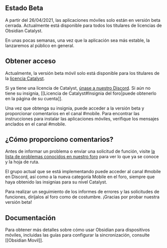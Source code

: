 ## Estado Beta

A partir del 26/04/2021, las aplicaciones móviles solo están en versión beta cerrada. Actualmente está disponible para todos los titulares de licencias de Obsidian Catalyst.

En unas pocas semanas, una vez que la aplicación sea más estable, la lanzaremos al público en general.

## Obtener acceso

Actualmente, la versión beta móvil solo está disponible para los titulares de la [licencia Catalyst](https://obsidian.md/pricing).

Si ya tiene una licencia de Catalyst, [únase a nuestro Discord](https://discord.gg/veuWUTm).  Si aún no tiene su insignia, [[Licencia de Catalyst#Insignia del foro|puede obtenerlo en la página de su cuenta]].

Una vez que obtenga su insignia, puede acceder a la versión beta y proporcionar comentarios en el canal #mobile. Para encontrar las instrucciones para instalar las aplicaciones móviles, verifique los mensajes anclados en el canal #mobile.

## ¿Cómo proporciono comentarios?

Antes de informar un problema o enviar una solicitud de función, visite [la lista de problemas conocidos en nuestro foro](https://forum.obsidian.md/t/list-of-known-issues/14286) para ver lo que ya se conoce y la hoja de ruta.

El grupo actual que se está implementando puede acceder al canal #mobile en Discord, así como a la nueva categoría Mobile en el foro, siempre que haya obtenido las insignias para su nivel Catalyst.

Para realizar un seguimiento de los informes de errores y las solicitudes de funciones, diríjalos al foro como de costumbre. ¡Gracias por probar nuestra versión beta!

## Documentación

Para obtener más detalles sobre cómo usar Obsidian para dispositivos móviles, incluidas las guías para configurar la sincronización, consulte [[Obsidian Movil]].